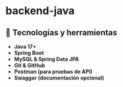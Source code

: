 # backend-java

## 🚀 Tecnologías y herramientas

- **Java 17+**
- **Spring Boot**
- **MySQL & Spring Data JPA**
- **Git & GitHub**
- **Postman (para pruebas de API)**
- **Swagger (documentación opcional)**
